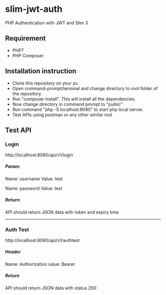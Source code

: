 # slim-jwt-auth
PHP Authentication with JWT and Slim 3

## Requirement ###

* PHP7
* PHP Composer

## Installation instruction ###

* Clone this repository on your pc.
* Open command-prompt/terminal and change directory to root folder of the repository.
* Run "composer install". This will install all the dependencies.
* Now change directory in command prompt to "public"
* Run command "php -S localhost:8080" to start php local server.
* Test APIs using postman or any other similar tool

## Test API

### Login
http://localhost:8080/api/v1/login

##### Param:
Name: username 
Value: test

Name: password
Value: test

##### Return: 
API should return JSON data with token and expiry time

----------------

### Auth Test
http://localhost:8080/api/v1/authtest

##### Header
Name: Authorization
value: Bearer <TOKEN RECEIVED FROM LOGIN API>

##### Return 
API should return JSON data with status 200